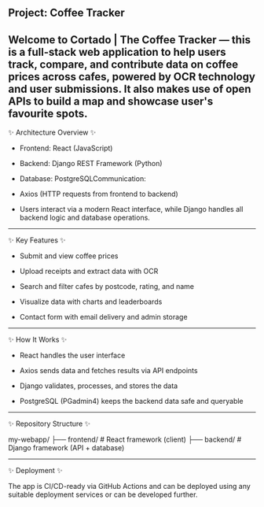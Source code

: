Project: Coffee Tracker
-------------------------------------------------------------------

Welcome to Cortado | The Coffee Tracker 
 — this is a full-stack web application to help users track, compare, and contribute data on coffee prices across cafes, powered by OCR technology and user submissions. It also makes use of open APIs to build a map and showcase user's favourite spots.
-------------------------------------------------------------------

✨ Architecture Overview ✨

 - Frontend: React (JavaScript)
 - Backend: Django REST Framework (Python)
 - Database: PostgreSQLCommunication: 
 - Axios (HTTP requests from frontend to backend)

 - Users interact via a modern React interface, while Django handles all backend logic and database operations.
-------------------------------------------------------------------

✨ Key Features ✨

 - Submit and view coffee prices

 - Upload receipts and extract data with OCR

 - Search and filter cafes by postcode, rating, and name

 - Visualize data with charts and leaderboards

 - Contact form with email delivery and admin storage

-------------------------------------------------------------------

✨ How It Works ✨

 - React handles the user interface

 - Axios sends data and fetches results via API endpoints

 - Django validates, processes, and stores the data

 - PostgreSQL (PGadmin4) keeps the backend data safe and queryable

-------------------------------------------------------------------

✨ Repository Structure ✨

my-webapp/
├── frontend/       # React framework (client)
├── backend/        # Django framework (API + database)

-------------------------------------------------------------------

✨ Deployment ✨

The app is CI/CD-ready via GitHub Actions and can be deployed using any suitable deployment services or can be developed further.

